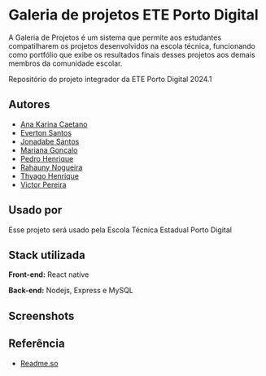 
# Galeria de projetos ETE Porto Digital


A Galeria de Projetos é um sistema que permite aos estudantes compatilharem os projetos desenvolvidos na escola técnica, funcionando como portfólio que exibe os resultados finais desses projetos aos demais membros da comunidade escolar.

Repositório do projeto integrador da ETE Porto Digital 2024.1


## Autores

- [Ana Karina Caetano](https://github.com/AnaK-Caetano)
- [Everton Santos](https://github.com/everton-ods)
- [Jonadabe Santos](https://github.com/JonnadabeSantos)
- [Mariana Gonçalo](https://github.com/AnaK-Caetano)
- [Pedro Henrique](https://github.com/AnaK-Caetano)
- [Rahauny Nogueira](https://github.com/AnaK-Caetano)
- [Thyago Henrique](https://github.com/AnaK-Caetano)
- [Victor Pereira](https://github.com/AnaK-Caetano)




## Usado por

Esse projeto será usado pela Escola Técnica Estadual Porto Digital


## Stack utilizada

**Front-end:** React native

**Back-end:** Nodejs, Express e MySQL


## Screenshots


## Referência

 - [Readme.so](https://readme.so/pt)
